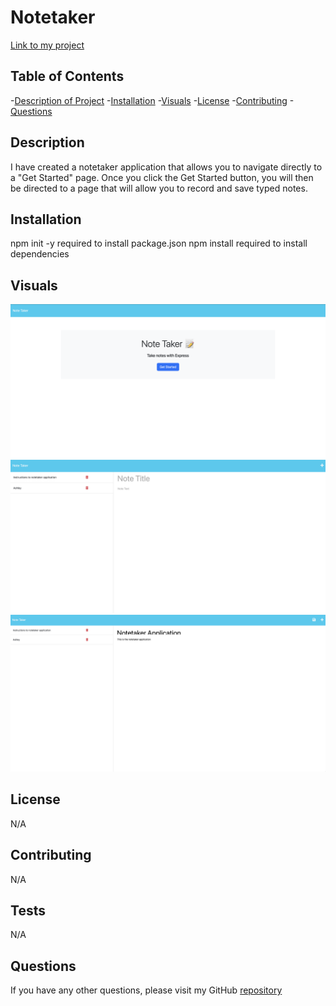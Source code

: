 # Notetaker

[Link to my project](https://fierce-mesa-56296.herokuapp.com)

## Table of Contents 
-[Description of Project](#description-of-project)
-[Installation](#installation)
-[Visuals](#visuals)
-[License](#license)
-[Contributing](#contributing)
-[Questions](#questions)

## Description
I have created a notetaker application that allows you to navigate directly to a "Get Started" page. Once you click the Get Started button, you will then be directed to a page that will allow you to record and save typed notes. 

## Installation
npm init -y required to install package.json
npm install required to install dependencies 

## Visuals
![Notetaker 1](./Images/Notetaker%201.png)
![Notetaker 2](./Images/Notetaker%202.png)
![Notetaker 3](./Images/Notetaker%203.png)

## License
N/A

## Contributing
N/A

## Tests
N/A

## Questions
If you have any other questions, please visit my GitHub [repository](https://github.com/alandis01/notetaker)